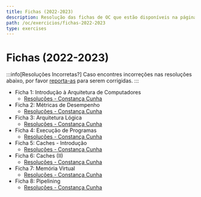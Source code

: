 ```yaml
---
title: Fichas (2022-2023)
description: Resolução das fichas de OC que estão disponíveis na página da UC (de 2022-2023).
path: /oc/exercicios/fichas-2022-2023
type: exercises
---
```


# Fichas (2022-2023)

:::info[Resoluções Incorretas?]
Caso encontres incorreções nas resoluções abaixo, por favor
[reporta-as](https://github.com/leic-pt/resumos-leic/issues/new/choose)
para serem corrigidas.
:::

- Ficha 1: Introdução à Arquitetura de Computadores
  - [Resoluções - Constança Cunha](https://drive.google.com/file/d/1X7PnkC0fNf5oasw5oGRGwqb6spkpCpqr/view)
- Ficha 2: Métricas de Desempenho
  - [Resoluções - Constança Cunha](https://drive.google.com/file/d/1WwGmQQjFx8p_DlPk2DujpUKXZL9g9BM1/view)
- Ficha 3: Arquitetura Lógica
  - [Resoluções - Constança Cunha](https://drive.google.com/file/d/1dNUbCO-VNg5HeSmJfpTh9JCmh6Ri6gmV/view)
- Ficha 4: Execução de Programas
  - [Resoluções - Constança Cunha](https://drive.google.com/file/d/1-j7NRf_WOMk8Xqp1c4M5FuzIdVS3J2hb/view)
- Ficha 5: Caches - Introdução
  - [Resoluções - Constança Cunha](https://drive.google.com/file/d/10LRHl0r51nzujSnGVGvlhILRhk496R2E/view)
- Ficha 6: Caches (II)
  - [Resoluções - Constança Cunha](https://drive.google.com/file/d/1cRhk9hSF8OZ7KrjrXLoH2X8vgOFgxyLU/view)
- Ficha 7: Memória Virtual
  - [Resoluções - Constança Cunha](https://drive.google.com/file/d/1SGVSXaKrwJwc-YRRZD_Rgct9rB3N9fMg/view)
- Ficha 8: Pipelining
  - [Resoluções - Constança Cunha](https://drive.google.com/file/d/1XueoIZIM6DM_pWBUxYxc_Q0lHEmdPYKn/view)

